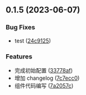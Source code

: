 ## 0.1.5 (2023-06-07)

### Bug Fixes

- test ([24c9125](https://github.com/666laoyang/violet-design2/commit/24c912526981ca0b5a90d43bbdb06043a3fca2c4))

### Features

- 完成初始配置 ([33778af](https://github.com/666laoyang/violet-design2/commit/33778af8ae376f8ea6c18073972f34f6d32f6ed8))
- 增加 changelog ([7c7ecc0](https://github.com/666laoyang/violet-design2/commit/7c7ecc01a102e80adbe6db77429eb08c8e95c2eb))
- 组件代码编写 ([7a2057c](https://github.com/666laoyang/violet-design2/commit/7a2057c7731974161c5c39ad98eb501077c184ae))
